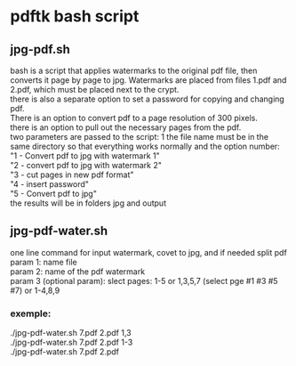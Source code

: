# pdftk bash script
## jpg-pdf.sh
bash is a script that applies watermarks to the original pdf file, then converts it page by page to jpg. Watermarks are placed from files 1.pdf and 2.pdf, which must be placed next to the crypt.</br>
there is also a separate option to set a password for copying and changing pdf.</br>
There is an option to convert pdf to a page resolution of 300 pixels.</br>
there is an option to pull out the necessary pages from the pdf.</br>
two parameters are passed to the script: 1 the file name must be in the same directory so that everything works normally and the option number:</br>
"1 - Convert pdf to jpg with watermark 1"</br>
"2 - convert pdf to jpg with watermark 2"</br>
"3 - cut pages in new pdf format"</br>
"4 - insert password"</br>
"5 - Convert pdf to jpg"</br>
the results will be in folders jpg and output</br>
## jpg-pdf-water.sh
one line command for input watermark, covet to jpg, and if needed split pdf</br>
param 1: name file </br>
param 2: name of the pdf watermark</br>
param 3 (optional param): slect pages: 1-5 or 1,3,5,7 (select pge #1 #3 #5 #7) or 1-4,8,9</br>
### exemple: </br>
./jpg-pdf-water.sh 7.pdf 2.pdf 1,3</br>
./jpg-pdf-water.sh 7.pdf 2.pdf 1-3</br>
./jpg-pdf-water.sh 7.pdf 2.pdf</br>

